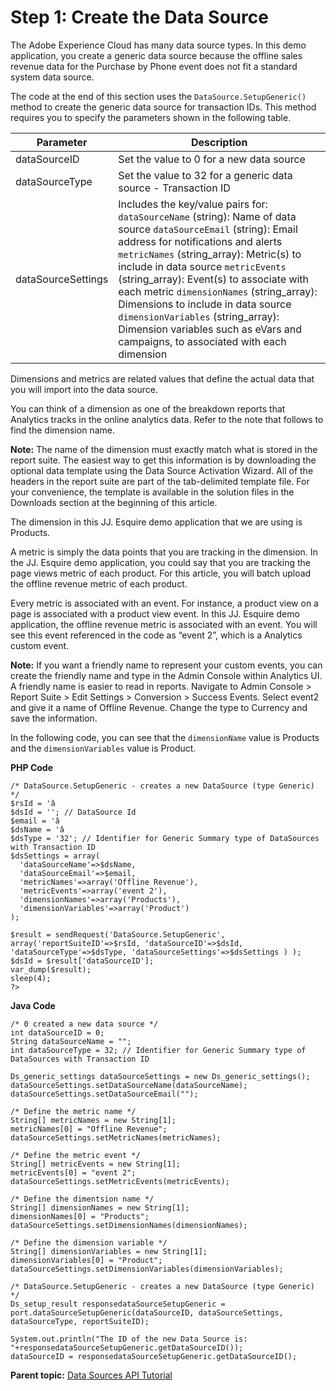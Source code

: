 # Step 1: Create the Data Source

 

The Adobe Experience Cloud has many data source types. In this demo application, you create a generic data source because the offline sales revenue data for the Purchase by Phone event does not fit a standard system data source.

The code at the end of this section uses the `DataSource.SetupGeneric()` method to create the generic data source for transaction IDs. This method requires you to specify the parameters shown in the following table.

| Parameter | Description |
|-------------|---------------|
| dataSourceID | Set the value to 0 for a new data source |
| dataSourceType | Set the value to 32 for a generic data source - Transaction ID |
| dataSourceSettings | Includes the key/value pairs for:  `dataSourceName` \(string\): Name of data source  `dataSourceEmail` \(string\): Email address for notifications and alerts  `metricNames` \(string\_array\): Metric\(s\) to include in data source `metricEvents` \(string\_array\): Event\(s\) to associate with each metric `dimensionNames` \(string\_array\): Dimensions to include in data source  `dimensionVariables` \(string\_array\): Dimension variables such as eVars and campaigns, to associated with each dimension |

Dimensions and metrics are related values that define the actual data that you will import into the data source.

You can think of a dimension as one of the breakdown reports that Analytics tracks in the online analytics data. Refer to the note that follows to find the dimension name.

**Note:** The name of the dimension must exactly match what is stored in the report suite. The easiest way to get this information is by downloading the optional data template using the Data Source Activation Wizard. All of the headers in the report suite are part of the tab-delimited template file. For your convenience, the template is available in the solution files in the Downloads section at the beginning of this article.

The dimension in this JJ. Esquire demo application that we are using is Products.

A metric is simply the data points that you are tracking in the dimension. In the JJ. Esquire demo application, you could say that you are tracking the page views metric of each product. For this article, you will batch upload the offline revenue metric of each product.

Every metric is associated with an event. For instance, a product view on a page is associated with a product view event. In this JJ. Esquire demo application, the offline revenue metric is associated with an event. You will see this event referenced in the code as “event 2”, which is a Analytics custom event.

**Note:** If you want a friendly name to represent your custom events, you can create the friendly name and type in the Admin Console within Analytics UI. A friendly name is easier to read in reports. Navigate to Admin Console \> Report Suite \> Edit Settings \> Conversion \> Success Events. Select event2 and give it a name of Offline Revenue. Change the type to Currency and save the information.

In the following code, you can see that the `dimensionName` value is Products and the `dimensionVariables` value is Product.

**PHP Code** 

```
/* DataSource.SetupGeneric - creates a new DataSource (type Generic) */ 
$rsId = 'â 
$dsId = ''; // DataSource Id 
$email = 'â 
$dsName = 'â 
$dsType = '32'; // Identifier for Generic Summary type of DataSources with Transaction ID
$dsSettings = array( 
  'dataSourceName'=>$dsName, 
  'dataSourceEmail'=>$email, 
  'metricNames'=>array('Offline Revenue'), 
  'metricEvents'=>array('event 2'), 
  'dimensionNames'=>array('Products'), 
  'dimensionVariables'=>array('Product') 
); 

$result = sendRequest('DataSource.SetupGeneric', array('reportSuiteID'=>$rsId, 'dataSourceID'=>$dsId,  'dataSourceType'=>$dsType, 'dataSourceSettings'=>$dsSettings ) );
$dsId = $result['dataSourceID']; 
var_dump($result); 
sleep(4); 
?>
```

**Java Code** 

```
/* 0 created a new data source */ 
int dataSourceID = 0; 
String dataSourceName = ""; 
int dataSourceType = 32; // Identifier for Generic Summary type of DataSources with Transaction ID 

Ds_generic_settings dataSourceSettings = new Ds_generic_settings(); 
dataSourceSettings.setDataSourceName(dataSourceName); 
dataSourceSettings.setDataSourceEmail(""); 

/* Define the metric name */ 
String[] metricNames = new String[1]; 
metricNames[0] = "Offline Revenue"; 
dataSourceSettings.setMetricNames(metricNames); 

/* Define the metric event */ 
String[] metricEvents = new String[1]; 
metricEvents[0] = "event 2"; 
dataSourceSettings.setMetricEvents(metricEvents); 

/* Define the dimentsion name */ 
String[] dimensionNames = new String[1]; 
dimensionNames[0] = "Products"; 
dataSourceSettings.setDimensionNames(dimensionNames); 

/* Define the dimension variable */ 
String[] dimensionVariables = new String[1]; 
dimensionVariables[0] = "Product"; 
dataSourceSettings.setDimensionVariables(dimensionVariables); 

/* DataSource.SetupGeneric - creates a new DataSource (type Generic) */ 
Ds_setup_result responsedataSourceSetupGeneric = 
port.dataSourceSetupGeneric(dataSourceID, dataSourceSettings, dataSourceType, reportSuiteID); 

System.out.println("The ID of the new Data Source is: 
"+responsedataSourceSetupGeneric.getDataSourceID()); 
dataSourceID = responsedataSourceSetupGeneric.getDataSourceID();
```

**Parent topic:** [Data Sources API Tutorial](c_Data_Sources_Overview.md)

